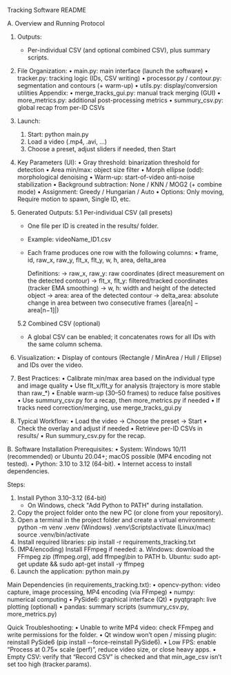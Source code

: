 Tracking Software README

A. Overview and Running Protocol
1. Outputs:
   - Per-individual CSV (and optional combined CSV), plus summary scripts.

2. File Organization:
   • main.py: main interface (launch the software)
   • tracker.py: tracking logic (IDs, CSV writing)
   • processor.py / contour.py: segmentation and contours (+ warm-up)
   • utils.py: display/conversion utilities
Appendix:
   • merge_tracks_gui.py: manual track merging (GUI)
   • more_metrics.py: additional post-processing metrics
   • summury_csv.py: global recap from per-ID CSVs

3. Launch:
   1) Start: python main.py
   2) Load a video (.mp4, .avi, …)
   3) Choose a preset, adjust sliders if needed, then Start

4. Key Parameters (UI):
   • Gray threshold: binarization threshold for detection
   • Area min/max: object size filter
   • Morph ellipse (odd): morphological denoising
   • Warm-up: start-of-video anti-noise stabilization
   • Background subtraction: None / KNN / MOG2 (+ combine mode)
   • Assignment: Greedy / Hungarian / Auto
   • Options: Only moving, Require motion to spawn, Single ID, etc.

5. Generated Outputs:
   5.1 Per-individual CSV (all presets)
   - One file per ID is created in the results/ folder.
   - Example: videoName_ID1.csv
   - Each frame produces one row with the following columns:
     • frame, id, raw_x, raw_y, flt_x, flt_y, w, h, area, delta_area

     Definitions:
     → raw_x, raw_y: raw coordinates (direct measurement on the detected contour)
     → flt_x, flt_y: filtered/tracked coordinates (tracker EMA smoothing)
     → w, h: width and height of the detected object
     → area: area of the detected contour
     → delta_area: absolute change in area between two consecutive frames (|area[n] − area[n−1]|)

   5.2 Combined CSV (optional)
   - A global CSV can be enabled; it concatenates rows for all IDs with the same column schema.

6. Visualization:
   • Display of contours (Rectangle / MinArea / Hull / Ellipse) and IDs over the video.

7. Best Practices:
   • Calibrate min/max area based on the individual type and image quality
   • Use flt_x/flt_y for analysis (trajectory is more stable than raw_*)
   • Enable warm-up (30–50 frames) to reduce false positives
   • Use summury_csv.py for a recap, then more_metrics.py if needed
   • If tracks need correction/merging, use merge_tracks_gui.py

8. Typical Workflow:
   • Load the video → Choose the preset → Start
   • Check the overlay and adjust if needed
   • Retrieve per-ID CSVs in results/
   • Run summury_csv.py for the recap.

B. Software Installation
Prerequisites:
   • System: Windows 10/11 (recommended) or Ubuntu 20.04+; macOS possible (MP4 encoding not tested).
   • Python: 3.10 to 3.12 (64-bit).
   • Internet access to install dependencies.

Steps:
1) Install Python 3.10–3.12 (64-bit)
   - On Windows, check "Add Python to PATH" during installation.
2) Copy the project folder onto the new PC (or clone from your repository).
3) Open a terminal in the project folder and create a virtual environment:
   python -m venv .venv
   (Windows) .venv\Scripts\activate
   (Linux/mac) source .venv/bin/activate
4) Install required libraries:
   pip install -r requirements_tracking.txt
5) (MP4/encoding) Install FFmpeg if needed:
   a. Windows: download the FFmpeg zip (ffmpeg.org), add ffmpeg\bin to PATH
   b. Ubuntu: sudo apt-get update && sudo apt-get install -y ffmpeg
6) Launch the application:
   python main.py

Main Dependencies (in requirements_tracking.txt):
   • opencv-python: video capture, image processing, MP4 encoding (via FFmpeg)
   • numpy: numerical computing
   • PySide6: graphical interface (Qt)
   • pyqtgraph: live plotting (optional)
   • pandas: summary scripts (summury_csv.py, more_metrics.py)

Quick Troubleshooting:
   • Unable to write MP4 video: check FFmpeg and write permissions for the folder.
   • Qt window won’t open / missing plugin: reinstall PySide6 (pip install --force-reinstall PySide6).
   • Low FPS: enable “Process at 0.75× scale (perf)”, reduce video size, or close heavy apps.
   • Empty CSV: verify that “Record CSV” is checked and that min_age_csv isn’t set too high (tracker.params).

